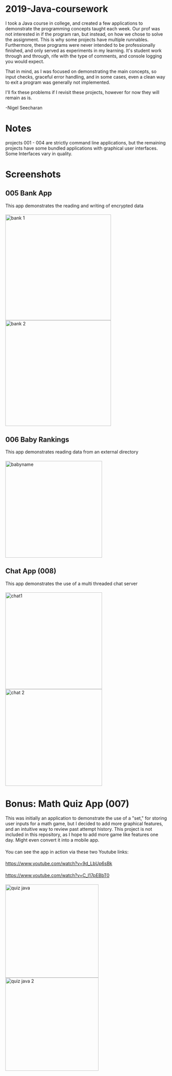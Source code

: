 # 2019-Java-coursework

I took a Java course in college, and created a few applications to demonstrate the programming concepts taught each week. Our prof was not interested in if the program ran, but instead, on how we chose to solve the assignment. This is why some projects have multiple runnables. Furthermore, these programs were never intended to be professionally finished, and only served as experiments in my learning. It's student work through and through, rife with the type of comments, and console logging you would expect.

That in mind, as I was focused on demonstrating the main concepts, so input checks, graceful error handling, and in some cases, even a clean way to exit a program was generally not implemented.

I'll fix these problems if I revisit these projects, however for now they will remain as is.

-Nigel Seecharan

# Notes

projects 001 - 004 are strictly command line applications, but the remaining projects have some bundled applications with graphical user interfaces. Some Interfaces vary in quality.

# Screenshots

## 005 Bank App
This app demonstrates the reading and writing of encrypted data
####
<img width="329" alt="bank 1" src="https://user-images.githubusercontent.com/44081182/148537930-a6ce2933-389f-439b-bf4d-ceba6f7eb5a3.PNG">
<img width="329" alt="bank 2" src="https://user-images.githubusercontent.com/44081182/148537939-c3765251-6aed-48c6-802f-3cbec8d90a5c.PNG">

## 006 Baby Rankings
This app demonstrates reading data from an external directory
####
<img width="301" alt="babyname" src="https://user-images.githubusercontent.com/44081182/148537948-358cf36d-75ba-49df-93a6-0299433f4a69.PNG">

## Chat App (008)
This app demonstrates the use of a multi threaded chat server
####
<img width="301" alt="chat1" src="https://user-images.githubusercontent.com/44081182/148538375-b719f7e4-b3f9-4b97-9194-bccd6c888cd2.PNG">
<img width="301" alt="chat 2" src="https://user-images.githubusercontent.com/44081182/148538377-70cb4713-4447-49db-9c8c-964fa8966cc6.PNG">


# Bonus: Math Quiz App (007)
This was initially an application to demonstrate the use of a "set," for storing user inputs for a math game, but I decided to add more graphical features, and an intuitive way to review past attempt history. This project is not included in this repository, as I hope to add more game like features one day. Might even convert it into a mobile app.
####
You can see the app in action via these two Youtube links:
####
https://www.youtube.com/watch?v=9d_LbUp6sBk
####
https://www.youtube.com/watch?v=C_l17pEBbT0
####
<img width="290" alt="quiz java" src="https://user-images.githubusercontent.com/44081182/148538391-e8bae0cb-2d7f-48cb-bd33-225ad0ffa125.PNG">
<img width="290" alt="quiz java 2" src="https://user-images.githubusercontent.com/44081182/148538396-c12a6278-a6ad-4034-8e45-5d8655838184.PNG">

